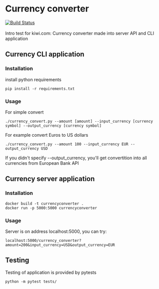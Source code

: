 # Currency converter 
[![Build Status](https://travis-ci.org/lesnek/CurrencyConverter.svg?branch=master)](https://travis-ci.org/lesnek/CurrencyConverter)<br />
<br />
Intro test for kiwi.com: Currency converter made into server API and CLI application

## Currency CLI application
### Installation
install python requirements
```
pip install -r requirements.txt
```
### Usage
For simple convert
```
./currency_convert.py --amount [amount] --input_currency [currency symbol] --output_currency [currency symbol]
```
For example convert Euros to US dollars
```
./currency_convert.py --amount 100 --input_currency EUR --output_currency USD
```
If you didn't specify --output_currency, you'll get convertition into all currencies from European Bank API

## Currency server application
### Installation
```
docker build -t currencyconverter .
docker run -p 5000:5000 currencyconverter
```
### Usage
Server is on address localhost:5000, you can try:
```
localhost:5000/currency_converter?amount=200&input_currency=USD&output_currency=EUR
```

## Testing
Testing of application is provided by pytests
```
python -m pytest tests/
```